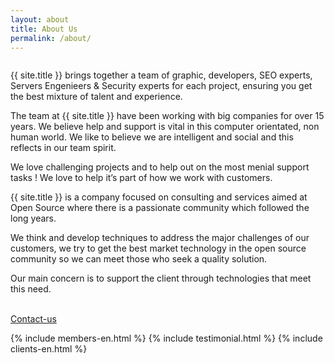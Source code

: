 ```yaml
---
layout: about
title: About Us
permalink: /about/
---
```


<div class="container mtb">
    <div class="row">
        <div class="col-lg-6">
            <img class="img-responsive" src="{{ "/assets/img/about.jpg" | prepend: site.baseurl }}" alt="">
        </div>
        <div class="col-lg-6">
            <p>{{ site.title }} brings together a team of graphic, developers, SEO experts, Servers Engenieers & Security experts for each project, ensuring you get the best mixture of talent and experience.</p>
            <p>The team at {{ site.title }} have been working with big companies for over 15 years. We believe help and support is vital in this computer orientated, non human world. We like to believe we are intelligent and social and this reflects in our team spirit.</p>
            <p>We love challenging projects and to help out on the most menial support tasks ! We love to help it’s part of how we work with customers.</p>
            <p>{{ site.title }} is a company focused on consulting and services aimed at Open Source where there is a passionate community which followed the long years.</p>
            <p>We think and develop techniques to address the major challenges of our customers, we try to get the best market technology in the open source community so we can meet those who seek a quality solution.</p>
            <p>Our main concern is to support the client through technologies that meet this need.</p>
            <p><br/><a href="/contact/" class="btn btn-theme">Contact-us</a></p>
        </div>
    </div>
</div>

{% include members-en.html %}
{% include testimonial.html %}
{% include clients-en.html %}